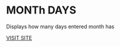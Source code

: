 <h1>MONTh DAYS</h1>
<p>Displays how many days entered month has
</p>
<a href="https://monthdays.netlify.com">VISIT SITE</a>
